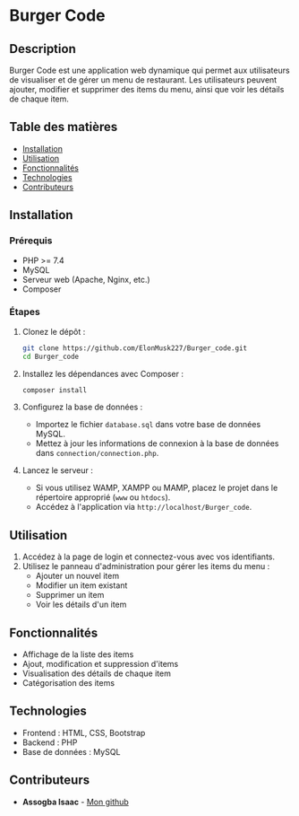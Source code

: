 # Burger Code



## Description

Burger Code est une application web dynamique qui permet aux utilisateurs de visualiser et de gérer un menu de restaurant. Les utilisateurs peuvent ajouter, modifier et supprimer des items du menu, ainsi que voir les détails de chaque item.

## Table des matières

- [Installation](#installation)
- [Utilisation](#utilisation)
- [Fonctionnalités](#fonctionnalités)
- [Technologies](#technologies)
- [Contributeurs](#contributeurs)

## Installation

### Prérequis

- PHP >= 7.4
- MySQL
- Serveur web (Apache, Nginx, etc.)
- Composer

### Étapes

1. Clonez le dépôt :
    ```sh
    git clone https://github.com/ElonMusk227/Burger_code.git
    cd Burger_code
    ```

2. Installez les dépendances avec Composer :
    ```sh
    composer install
    ```

3. Configurez la base de données :
    - Importez le fichier `database.sql` dans votre base de données MySQL.
    - Mettez à jour les informations de connexion à la base de données dans `connection/connection.php`.

4. Lancez le serveur :
    - Si vous utilisez WAMP, XAMPP ou MAMP, placez le projet dans le répertoire approprié (`www` ou `htdocs`).
    - Accédez à l'application via `http://localhost/Burger_code`.

## Utilisation

1. Accédez à la page de login et connectez-vous avec vos identifiants.
2. Utilisez le panneau d'administration pour gérer les items du menu :
   - Ajouter un nouvel item
   - Modifier un item existant
   - Supprimer un item
   - Voir les détails d'un item

## Fonctionnalités

- Affichage de la liste des items
- Ajout, modification et suppression d'items
- Visualisation des détails de chaque item
- Catégorisation des items

## Technologies

- Frontend : HTML, CSS, Bootstrap
- Backend : PHP
- Base de données : MySQL

## Contributeurs

- **Assogba Isaac** - [Mon github](https://github.com/ElonMusk227)


